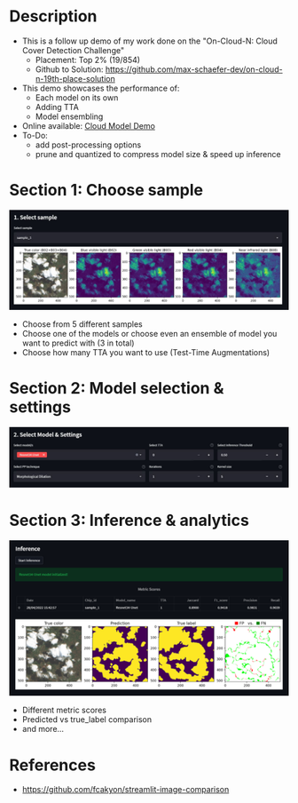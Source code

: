 # Description
* This is a follow up demo of my work done on the "On-Cloud-N: Cloud Cover Detection Challenge"
  * Placement: Top 2% (19/854)
  * Github to Solution: https://github.com/max-schaefer-dev/on-cloud-n-19th-place-solution
* This demo showcases the performance of:
  * Each model on its own
  * Adding TTA
  * Model ensembling
* Online available: [Cloud Model Demo](https://share.streamlit.io/max-schaefer-dev/cloud-detection-demo/main/cloud_detection_demo.py)
* To-Do:
  * add post-processing options
  * prune and quantized to compress model size & speed up inference 

# Section 1: Choose sample

<img src="assets/sample_selection.jpg" alt="settings_section" />

* Choose from 5 different samples
* Choose one of the models or choose even an ensemble of model you want to predict with (3 in total)
* Choose how many TTA you want to use (Test-Time Augmentations)

# Section 2: Model selection & settings
<img src="assets/model_settings.jpg" alt="inference_section" />

# Section 3: Inference & analytics
<img src="assets/inference_section.png" alt="inference_section" />


* Different metric scores  
* Predicted vs true_label comparison
* and more...

# References
* https://github.com/fcakyon/streamlit-image-comparison